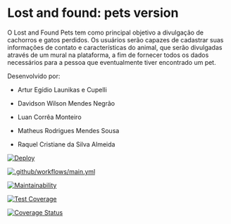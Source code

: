 # Lost and found: pets version

O Lost and Found Pets tem como principal objetivo a divulgação de cachorros e gatos perdidos. Os usuários serão capazes de cadastrar suas informações de contato e características do animal, que serão divulgadas através de um mural na plataforma, a fim de fornecer todos os dados necessários para a pessoa que eventualmente tiver encontrado um pet.

Desenvolvido por:

- Artur Egídio Launikas e Cupelli

- Davidson Wilson Mendes Negrão

- Luan Corrêa Monteiro

- Matheus Rodrigues Mendes Sousa

- Raquel Cristiane da Silva Almeida

[![Deploy](https://www.herokucdn.com/deploy/button.png)](https://lost-and-found-for-pets.herokuapp.com/)

[![.github/workflows/main.yml](https://github.com/math-sousa/Lost-and-found-pets/actions/workflows/main.yml/badge.svg)](https://github.com/math-sousa/Lost-and-found-pets/actions/workflows/main.yml)

[![Maintainability](https://api.codeclimate.com/v1/badges/4ac318695d8a3dbca0c1/maintainability)](https://codeclimate.com/github/math-sousa/Lost-and-found-pets/maintainability)

[![Test Coverage](https://api.codeclimate.com/v1/badges/4ac318695d8a3dbca0c1/test_coverage)](https://codeclimate.com/github/math-sousa/Lost-and-found-pets/test_coverage)

[![Coverage Status](https://coveralls.io/repos/github/math-sousa/Lost-and-found-pets/badge.svg?branch=main)](https://coveralls.io/github/math-sousa/Lost-and-found-pets?branch=main)

